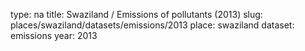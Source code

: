 type: na
title: Swaziland / Emissions of pollutants (2013)
slug: places/swaziland/datasets/emissions/2013
place: swaziland
dataset: emissions
year: 2013
